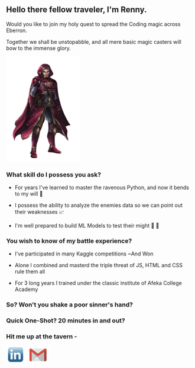 ## Hello there fellow traveler, I'm Renny.

Would you like to join my holy quest to spread the Coding magic across Eberron.

Together we shall be unstopabble, and all mere basic magic casters will bow to the immense glory.

<img src="https://github.com/RennyCode/Rennycode/blob/main/summoner.png" width="200px">  </img>

### What skill do I possess you ask?

* For years I've learned to master the ravenous Python, and now it bends to my will 🐍

* I possess the ability to analyze the enemies data so we can point out their weaknesses 📈

* I'm well prepared to build ML Models to test their might 🎰 🤖

### You wish to know of my battle experience?

* I've participated in many Kaggle competitions ~And Won

* Alone I combined and masterd the triple threat of JS, HTML and CSS rule them all

* For 3 long years I trained under the classic institute of Afeka College Academy 

### So? Won't you shake a poor sinner's hand?
### Quick One-Shot? 20 minutes in and out?

### Hit me up at the tavern - 

<a href="https://www.linkedin.com/in/renny-wang-8a2934223/"><img src="https://github.com/RennyCode/Rennycode/blob/main/linkedInIcon.png" width="50px"></a>
<a href="mailto:rennywang96@gmail.com"><img src="https://github.com/RennyCode/Rennycode/blob/main/gmail-logo-icon.png" width="64px" padding-bottom="3px"></a>
